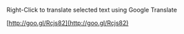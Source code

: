 Right-Click to translate selected text using Google Translate

[http://goo.gl/Rcjs82](http://goo.gl/Rcjs82)
